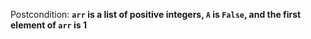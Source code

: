 Postcondition: **`arr` is a list of positive integers, `A` is `False`, and the first element of `arr` is 1**